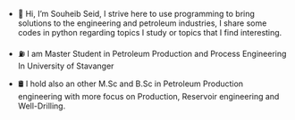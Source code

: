
- 👋 Hi, I’m Souheib Seid, I strive here to use programming to bring solutions to the engineering and petroleum industries, I share some codes in python regarding topics I study or topics that I find interesting.


- ⛽ I am Master Student in Petroleum Production and Process Engineering In University of Stavanger
- 🛢 I hold also an other M.Sc and B.Sc in Petroleum Production engineering with more focus on Production, Reservoir engineering and Well-Drilling.









